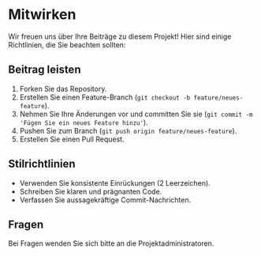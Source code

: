 # Mitwirken

Wir freuen uns über Ihre Beiträge zu diesem Projekt! Hier sind einige Richtlinien, die Sie beachten sollten:

## Beitrag leisten
1. Forken Sie das Repository.
2. Erstellen Sie einen Feature-Branch (`git checkout -b feature/neues-feature`).
3. Nehmen Sie Ihre Änderungen vor und committen Sie sie (`git commit -m 'Fügen Sie ein neues Feature hinzu'`).
4. Pushen Sie zum Branch (`git push origin feature/neues-feature`).
5. Erstellen Sie einen Pull Request.

## Stilrichtlinien
- Verwenden Sie konsistente Einrückungen (2 Leerzeichen).
- Schreiben Sie klaren und prägnanten Code.
- Verfassen Sie aussagekräftige Commit-Nachrichten.

## Fragen
Bei Fragen wenden Sie sich bitte an die Projektadministratoren.